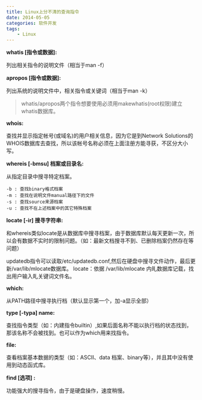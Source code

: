 ```yaml
---
title: Linux上分不清的查询指令
date: 2014-05-05
categories: 软件开发
tags:
	- Linux
---
```


**whatis [指令或数据]:**

列出相关指令的说明文件（相当于man -f）

**apropos [指令或数据]:**

列出系统的说明文件中，相关指令或关键词（相当于man -k）

> whatis/apropos两个指令想要使用必须用makewhatis(root权限)建立whatis数据库。

<!--more-->

**whois:**

查找并显示指定帐号(或域名)的用户相关信息，因为它是到Network Solutions的WHOIS数据库去查找，所以该帐号名称必须在上面注册方能寻获，不区分大小写。

**whereis [-bmsu] 档案或目录名:**

从指定目录中搜寻特定档案。

```
-b : 查找binary格式档案
-m : 查找在说明文件manual路径下的文件
-s : 查找source来源档案
-u : 查找不在上述档案中的其它特殊档案
```

**locate [-ir] 搜寻字符串:**

和whereis类似locate是从数据库中搜寻档案，由于数据库默认每天更新一次，所以会有数据不实时的限制问题。（如：最新文档搜寻不到、已删除档案仍然存在等问题）

updatedb指令可以读取/etc/updatedb.conf,然后在硬盘中搜寻文件动作，最后更新/var/lib/mlocate数据库。
locate：依据 /var/lib/mlocate 内癿数据库记载，找出用户输入癿关键词文件名。

**which:**

从PATH路径中搜寻执行档（默认显示第一个，加-a显示全部）

**type [-typa] name:**

查找指令类型（如：内建指令builtin）,如果后面名称不能以执行档的状态找到，那该名称不会被找到。也可以作为which用来找指令。

**file:**

查看档案基本数据的类型（如：ASCII、data 档案、binary等），并且其中没有使用到动态函式库。

**find [选项] :**

功能强大的搜寻指令，由于是硬盘操作，速度稍慢。



